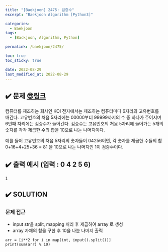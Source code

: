 ```yaml
---
title: "[Baekjoon] 2475: 검증수"
excerpt: "Baekjoon Algorithm [Python3]"

categories:
  - Baekjoon
tags:
  - [Backjoon, Algorithm, Python]

permalink: /baekjoon/2475/

toc: true
toc_sticky: true

date: 2022-08-29
last_modified_at: 2022-08-29
---
```


## ✔️ 문제     [😎링크](https://www.acmicpc.net/problem/2475)
컴퓨터를 제조하는 회사인 KOI 전자에서는 제조하는 컴퓨터마다 6자리의 고유번호를 매긴다. 
고유번호의 처음 5자리에는 00000부터 99999까지의 수 중 하나가 주어지며 6번째 자리에는 검증수가 들어간다. 
검증수는 고유번호의 처음 5자리에 들어가는 5개의 숫자를 각각 제곱한 수의 합을 10으로 나눈 나머지이다.

예를 들어 고유번호의 처음 5자리의 숫자들이 04256이면, 각 숫자를 제곱한 수들의 합 0+16+4+25+36 = 81 을 10으로 나눈 나머지인 1이 검증수이다.

## ✔️ 출력 예시 (입력 : 0 4 2 5 6)
```
1
```

## ✔️ SOLUTION
### 문제 접근

- input str을 split, mapping 처리 후 제곱하여 array 로 생성
- array 자체의 합을 구한 후 10을 나눈 나머지 출력

```
arr = [i**2 for i in map(int, input().split())]
print(sum(arr) % 10)
```


